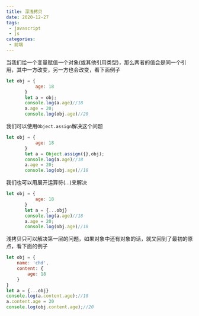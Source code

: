 ```yaml
---
title: 深浅拷贝
date: 2020-12-27
tags:
 - javascript
 - js
categories: 
 - 前端
---
```

当我们给一个变量赋值一个对象(或其他引用类型)，那么两者的值会是同一个引用，其中一方改变，另一方也会改变，看下面例子
```javascript
let obj = {
           age: 18
       }
       let a = obj;
       console.log(a.age)//18
       a.age = 20;
       console.log(obj.age)//20
```
我们可以使用`Object.assign`解决这个问题
```javascript
let obj = {
           age: 18
       }
       let a = Object.assign({},obj);
       console.log(a.age)//18
       a.age = 20;
       console.log(obj.age)//18
```
我们也可以用展开运算符(...)来解决
```javascript
let obj = {
           age: 18
       }
       let a = {...obj}
       console.log(a.age)//18
       a.age = 20;
       console.log(obj.age)//18
```
浅拷贝只可以解决第一层的问题，如果对象中还有对象的话，就又回到了最初的原点，看下面的例子
```javascript
let obj = {
    name: 'chd',
    content: {
        age: 18
    }
}
let a = {...obj}
console.log(a.content.age);//18
a.content.age = 20
console.log(obj.content.age);//20
```